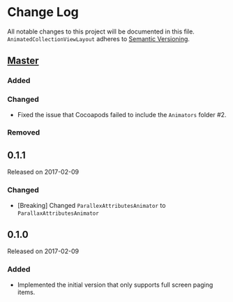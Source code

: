 # Change Log
All notable changes to this project will be documented in this file.
`AnimatedCollectionViewLayout` adheres to [Semantic Versioning](http://semver.org/).

## [Master](https://github.com/KelvinJin/AnimatedCollectionViewLayout)
### Added

### Changed

  + Fixed the issue that Cocoapods failed to include the `Animators` folder #2.

### Removed

## 0.1.1
Released on 2017-02-09

### Changed

  + [Breaking] Changed `ParallexAttributesAnimator` to `ParallaxAttributesAnimator`

## 0.1.0
Released on 2017-02-09

### Added

  + Implemented the initial version that only supports full screen paging items.
